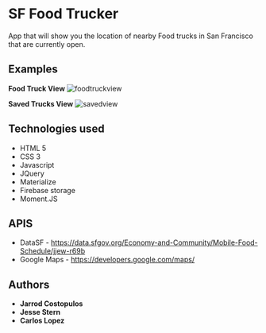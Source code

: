 # SF Food Trucker

App that will show you the location of nearby Food trucks in San Francisco that are currently open.

## Examples

**Food Truck View**
![foodtruckview](https://user-images.githubusercontent.com/25913749/31064639-43da3d26-a6f3-11e7-960c-3f11b9a2aa5b.jpg)

**Saved Trucks View**
![savedview](https://user-images.githubusercontent.com/25913749/31064641-48af6ec0-a6f3-11e7-8562-2443f9b2bdcd.jpg)


## Technologies used

* HTML 5
* CSS 3
* Javascript
* JQuery
* Materialize
* Firebase storage
* Moment.JS

## APIS

* DataSF - https://data.sfgov.org/Economy-and-Community/Mobile-Food-Schedule/jjew-r69b 
* Google Maps - https://developers.google.com/maps/

## Authors

* **Jarrod Costopulos** 
* **Jesse Stern** 
* **Carlos Lopez** 
